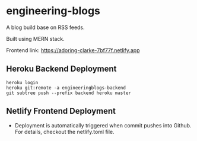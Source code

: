 # engineering-blogs

A blog build base on RSS feeds.

Built using MERN stack.

Frontend link: https://adoring-clarke-7bf77f.netlify.app

## Heroku Backend Deployment

```
heroku login
heroku git:remote -a engineeringblogs-backend
git subtree push --prefix backend heroku master
```

## Netlify Frontend Deployment

- Deployment is automatically triggered when commit pushes into Github. For details, checkout the netlify.toml file.
